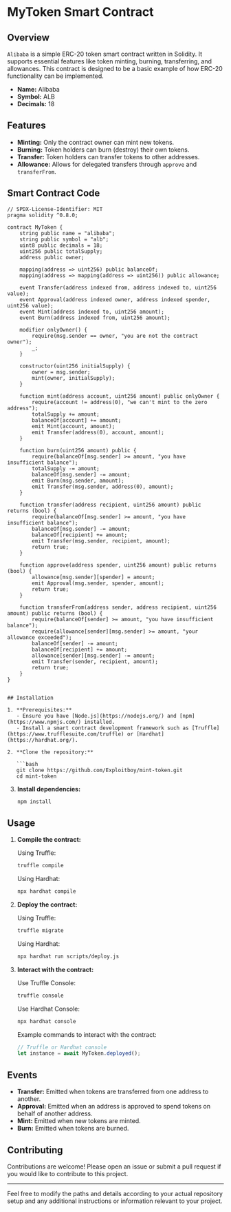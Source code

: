 # MyToken Smart Contract

## Overview

`Alibaba` is a simple ERC-20 token smart contract written in Solidity. It supports essential features like token minting, burning, transferring, and allowances. This contract is designed to be a basic example of how ERC-20 functionality can be implemented.

- **Name:** Alibaba
- **Symbol:** ALB
- **Decimals:** 18

## Features

- **Minting:** Only the contract owner can mint new tokens.
- **Burning:** Token holders can burn (destroy) their own tokens.
- **Transfer:** Token holders can transfer tokens to other addresses.
- **Allowance:** Allows for delegated transfers through `approve` and `transferFrom`.

## Smart Contract Code

```solidity
// SPDX-License-Identifier: MIT
pragma solidity ^0.8.0;

contract MyToken {
    string public name = "alibaba";
    string public symbol = "alb";
    uint8 public decimals = 18;
    uint256 public totalSupply;
    address public owner;

    mapping(address => uint256) public balanceOf;
    mapping(address => mapping(address => uint256)) public allowance;

    event Transfer(address indexed from, address indexed to, uint256 value);
    event Approval(address indexed owner, address indexed spender, uint256 value);
    event Mint(address indexed to, uint256 amount);
    event Burn(address indexed from, uint256 amount);

    modifier onlyOwner() {
        require(msg.sender == owner, "you are not the contract owner");
        _;
    }

    constructor(uint256 initialSupply) {
        owner = msg.sender;
        mint(owner, initialSupply);
    }

    function mint(address account, uint256 amount) public onlyOwner {
        require(account != address(0), "we can't mint to the zero address");
        totalSupply += amount;
        balanceOf[account] += amount;
        emit Mint(account, amount);
        emit Transfer(address(0), account, amount);
    }

    function burn(uint256 amount) public {
        require(balanceOf[msg.sender] >= amount, "you have insufficient balance");
        totalSupply -= amount;
        balanceOf[msg.sender] -= amount;
        emit Burn(msg.sender, amount);
        emit Transfer(msg.sender, address(0), amount);
    }

    function transfer(address recipient, uint256 amount) public returns (bool) {
        require(balanceOf[msg.sender] >= amount, "you have insufficient balance");
        balanceOf[msg.sender] -= amount;
        balanceOf[recipient] += amount;
        emit Transfer(msg.sender, recipient, amount);
        return true;
    }

    function approve(address spender, uint256 amount) public returns (bool) {
        allowance[msg.sender][spender] = amount;
        emit Approval(msg.sender, spender, amount);
        return true;
    }

    function transferFrom(address sender, address recipient, uint256 amount) public returns (bool) {
        require(balanceOf[sender] >= amount, "you have insufficient balance");
        require(allowance[sender][msg.sender] >= amount, "your allowance exceeded");
        balanceOf[sender] -= amount;
        balanceOf[recipient] += amount;
        allowance[sender][msg.sender] -= amount;
        emit Transfer(sender, recipient, amount);
        return true;
    }
}


## Installation

1. **Prerequisites:**
   - Ensure you have [Node.js](https://nodejs.org/) and [npm](https://www.npmjs.com/) installed.
   - Install a smart contract development framework such as [Truffle](https://www.trufflesuite.com/truffle) or [Hardhat](https://hardhat.org/).

2. **Clone the repository:**

   ```bash
   git clone https://github.com/Exploitboy/mint-token.git
   cd mint-token
   ```

3. **Install dependencies:**

   ```bash
   npm install
   ```

## Usage

1. **Compile the contract:**

   Using Truffle:
   ```bash
   truffle compile
   ```

   Using Hardhat:
   ```bash
   npx hardhat compile
   ```

2. **Deploy the contract:**

   Using Truffle:
   ```bash
   truffle migrate
   ```

   Using Hardhat:
   ```bash
   npx hardhat run scripts/deploy.js
   ```

3. **Interact with the contract:**

   Use Truffle Console:
   ```bash
   truffle console
   ```

   Use Hardhat Console:
   ```bash
   npx hardhat console
   ```

   Example commands to interact with the contract:
   ```javascript
   // Truffle or Hardhat console
   let instance = await MyToken.deployed();
   ```

## Events

- **Transfer:** Emitted when tokens are transferred from one address to another.
- **Approval:** Emitted when an address is approved to spend tokens on behalf of another address.
- **Mint:** Emitted when new tokens are minted.
- **Burn:** Emitted when tokens are burned.

## Contributing

Contributions are welcome! Please open an issue or submit a pull request if you would like to contribute to this project.

---

Feel free to modify the paths and details according to your actual repository setup and any additional instructions or information relevant to your project.
```
